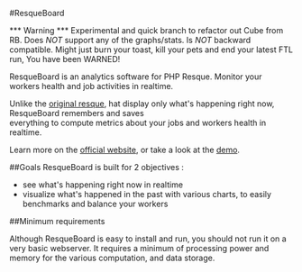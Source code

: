 #ResqueBoard

  *** Warning ***
  Experimental and quick branch to refactor out Cube from RB.
  Does *NOT* support any of the graphs/stats. Is *NOT* backward compatible.
  Might just burn your toast, kill your pets and end your latest FTL run,
  You have been WARNED!

ResqueBoard is an analytics software for PHP Resque. Monitor your workers health
and job activities in realtime.

Unlike the [original resque](https://github.com/defunkt/resque/#the-front-end), 
hat display only what's happening right now, ResqueBoard remembers and saves  
everything to compute metrics about your jobs and workers health in realtime.

Learn more on the [official website](http://resqueboard.kamisama.me), or take
a look at the [demo](http://resque.kamisama.me/).

##Goals
ResqueBoard is built for 2 objectives :

* see what's happening right now in realtime
* visualize what's happened in the past with various charts, to easily benchmarks
and balance your workers

##Minimum requirements

Although ResqueBoard is easy to install and run, you should not run it on a very 
basic webserver. It requires a minimum of processing power and memory for the 
various computation, and data storage.
